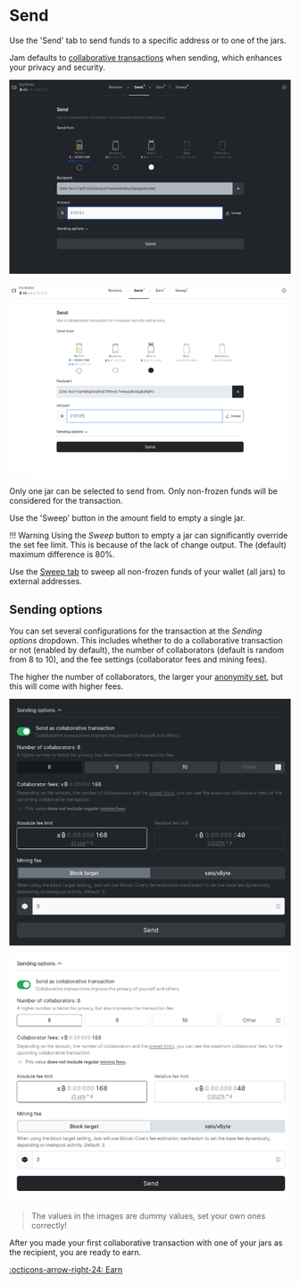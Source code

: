 # Send

Use the 'Send' tab to send funds to a specific address or to one of the jars. 

Jam defaults to
[collaborative transactions][ct] when sending, which enhances your privacy and
security.

[ct]: /glossary/#collaborative-transaction
[jars]: /glossary/#jar

![](../assets/interface/send.png#only-dark)

![](../assets/interface/send-light.png#only-light)

Only one jar can be selected to send from.
Only non-frozen funds will be considered for the transaction.

Use the 'Sweep' button in the amount field to empty a single jar.

!!! Warning
    Using the _Sweep_ button to empty a jar can significantly override the set fee limit.
    This is because of the lack of change output.
    The (default) maximum difference is 80%.
    
Use the
[Sweep tab][sweep] to sweep all non-frozen funds of your wallet (all jars) to external
addresses.

## Sending options

You can set several configurations for the transaction at the _Sending options_ dropdown. 
This includes whether to do a collaborative transaction or not (enabled by default), the number of collaborators (default is random from 8 to 10), and the fee settings (collaborator fees and mining fees).

The higher the
number of collaborators, the larger your [anonymity set][anonset], but this will come with higher fees.

[anonset]: /glossary/#anonymity-set

![](../assets/interface/send-sending-options.png#only-dark)


![](../assets/interface/send-sending-options-light.png#only-light)

> The values in the images are dummy values, set your own ones correctly!

After you made your first collaborative transaction with one of your jars as the
recipient, you are ready to earn.

[:octicons-arrow-right-24: Earn][earn]

[earn]: 03-earn.md
[sweep]: 04-sweep.md
